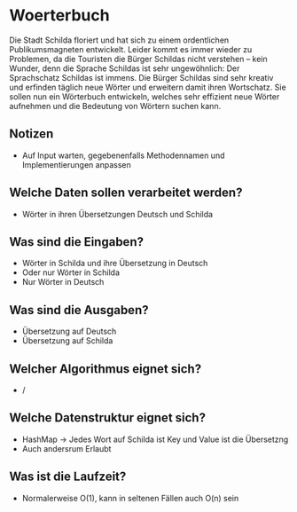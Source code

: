 # Woerterbuch

Die Stadt Schilda floriert und hat sich zu einem ordentlichen Publikumsmagneten entwickelt. Leider kommt es immer wieder zu Problemen, da die Touristen die Bürger Schildas nicht verstehen – kein Wunder, denn die Sprache Schildas ist sehr ungewöhnlich: Der Sprachschatz Schildas ist immens. Die Bürger Schildas sind sehr kreativ und erfinden täglich neue Wörter und erweitern damit ihren Wortschatz. Sie sollen nun ein Wörterbuch entwickeln, welches sehr effizient neue Wörter aufnehmen und die Bedeutung von Wörtern suchen kann.

## Notizen
- Auf Input warten, gegebenenfalls Methodennamen und Implementierungen anpassen

## Welche Daten sollen verarbeitet werden?

- Wörter in ihren Übersetzungen Deutsch und Schilda

## Was sind die Eingaben?

- Wörter in Schilda und ihre Übersetzung in Deutsch
- Oder nur Wörter in Schilda
- Nur Wörter in Deutsch

## Was sind die Ausgaben?

- Übersetzung auf Deutsch
- Übersetzung auf Schilda

## Welcher Algorithmus eignet sich?

- /

## Welche Datenstruktur eignet sich?

- HashMap -> Jedes Wort auf Schilda ist Key und Value ist die Übersetzng
- Auch andersrum Erlaubt

## Was ist die Laufzeit?

- Normalerweise O(1), kann in seltenen Fällen auch O(n) sein